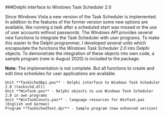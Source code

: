 ###Delphi interface to Windows Task Scheduler 2.0

Since Windows Vista a new version of the Task Scheduler is implemented. In 
addition to the features of the former version some new options are available, 
like running a task after a scheduled start was missed or the use of user 
accounts without passwords. The *Windows API* provides several new functions to 
integrate the Task Scheduler with user programs. To make this easier to the 
Delphi programmer, I developed several units which encapsulate the functions 
the *Windows Task Scheduler 2.0* into Delphi objects. To demonstrate the 
integration of these objects into own code, a sample program (new in August 2020) 
is included to the package.

**Note:** The implementation is not complete. But all functions to create and edit time schedules for user applications are available.

    Unit **TaskSchedApi.pas** - Delphi interface to Windows Task Scheduler 2.0 (taskschd.dll)
    Unit **WinTask.pas** - Delphi objects to use Windows Task Scheduler 2.0 in own programs
    Unit **WinTaskConsts.pas** - language resources for WinTask.pas (English und German)
    Program **TaskSchedTest.dpr** - Sample program (new enhanced version)
